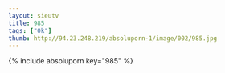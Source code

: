 ```yaml
--- 
layout: sieutv
title: 985
tags: ["0k"]
thumb: http://94.23.248.219/absoluporn-1/image/002/985.jpg
---
```

{% include absoluporn key="985" %} 
